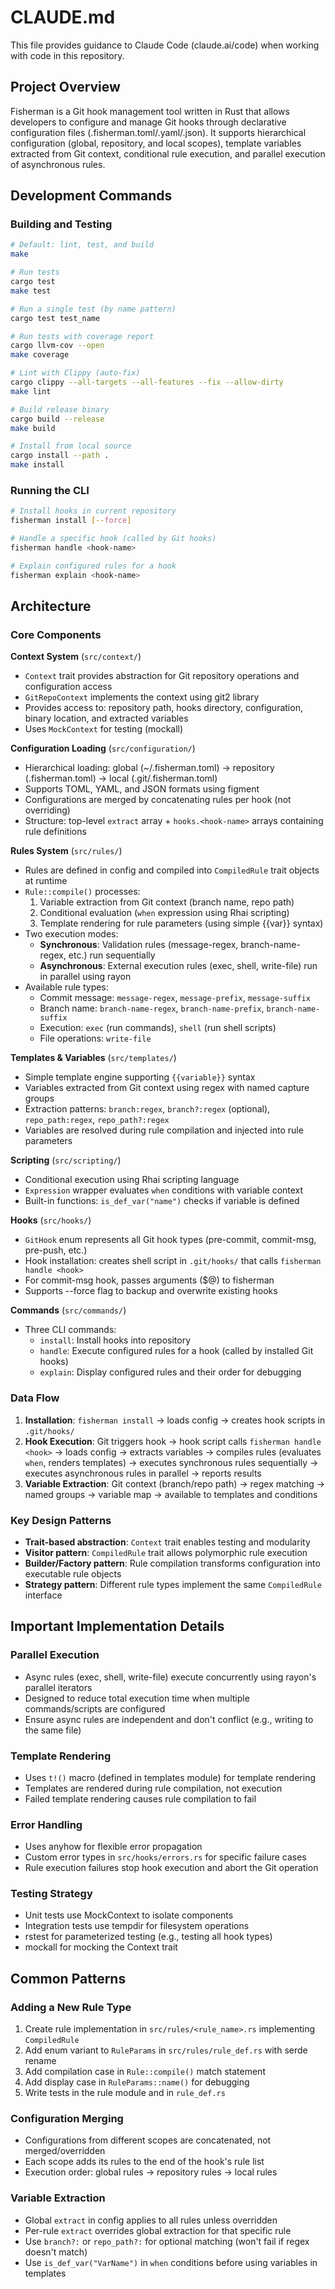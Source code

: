 # CLAUDE.md

This file provides guidance to Claude Code (claude.ai/code) when working with code in this repository.

## Project Overview

Fisherman is a Git hook management tool written in Rust that allows developers to configure and manage Git hooks through declarative configuration files (.fisherman.toml/.yaml/.json). It supports hierarchical configuration (global, repository, and local scopes), template variables extracted from Git context, conditional rule execution, and parallel execution of asynchronous rules.

## Development Commands

### Building and Testing
```bash
# Default: lint, test, and build
make

# Run tests
cargo test
make test

# Run a single test (by name pattern)
cargo test test_name

# Run tests with coverage report
cargo llvm-cov --open
make coverage

# Lint with Clippy (auto-fix)
cargo clippy --all-targets --all-features --fix --allow-dirty
make lint

# Build release binary
cargo build --release
make build

# Install from local source
cargo install --path .
make install
```

### Running the CLI
```bash
# Install hooks in current repository
fisherman install [--force]

# Handle a specific hook (called by Git hooks)
fisherman handle <hook-name>

# Explain configured rules for a hook
fisherman explain <hook-name>
```

## Architecture

### Core Components

**Context System** (`src/context/`)
- `Context` trait provides abstraction for Git repository operations and configuration access
- `GitRepoContext` implements the context using git2 library
- Provides access to: repository path, hooks directory, configuration, binary location, and extracted variables
- Uses `MockContext` for testing (mockall)

**Configuration Loading** (`src/configuration/`)
- Hierarchical loading: global (~/.fisherman.toml) → repository (.fisherman.toml) → local (.git/.fisherman.toml)
- Supports TOML, YAML, and JSON formats using figment
- Configurations are merged by concatenating rules per hook (not overriding)
- Structure: top-level `extract` array + `hooks.<hook-name>` arrays containing rule definitions

**Rules System** (`src/rules/`)
- Rules are defined in config and compiled into `CompiledRule` trait objects at runtime
- `Rule::compile()` processes:
  1. Variable extraction from Git context (branch name, repo path)
  2. Conditional evaluation (`when` expression using Rhai scripting)
  3. Template rendering for rule parameters (using simple {{var}} syntax)
- Two execution modes:
  - **Synchronous**: Validation rules (message-regex, branch-name-regex, etc.) run sequentially
  - **Asynchronous**: External execution rules (exec, shell, write-file) run in parallel using rayon
- Available rule types:
  - Commit message: `message-regex`, `message-prefix`, `message-suffix`
  - Branch name: `branch-name-regex`, `branch-name-prefix`, `branch-name-suffix`
  - Execution: `exec` (run commands), `shell` (run shell scripts)
  - File operations: `write-file`

**Templates & Variables** (`src/templates/`)
- Simple template engine supporting `{{variable}}` syntax
- Variables extracted from Git context using regex with named capture groups
- Extraction patterns: `branch:regex`, `branch?:regex` (optional), `repo_path:regex`, `repo_path?:regex`
- Variables are resolved during rule compilation and injected into rule parameters

**Scripting** (`src/scripting/`)
- Conditional execution using Rhai scripting language
- `Expression` wrapper evaluates `when` conditions with variable context
- Built-in functions: `is_def_var("name")` checks if variable is defined

**Hooks** (`src/hooks/`)
- `GitHook` enum represents all Git hook types (pre-commit, commit-msg, pre-push, etc.)
- Hook installation: creates shell script in `.git/hooks/` that calls `fisherman handle <hook>`
- For commit-msg hook, passes arguments ($@) to fisherman
- Supports --force flag to backup and overwrite existing hooks

**Commands** (`src/commands/`)
- Three CLI commands:
  - `install`: Install hooks into repository
  - `handle`: Execute configured rules for a hook (called by installed Git hooks)
  - `explain`: Display configured rules and their order for debugging

### Data Flow

1. **Installation**: `fisherman install` → loads config → creates hook scripts in `.git/hooks/`
2. **Hook Execution**: Git triggers hook → hook script calls `fisherman handle <hook>` → loads config → extracts variables → compiles rules (evaluates `when`, renders templates) → executes synchronous rules sequentially → executes asynchronous rules in parallel → reports results
3. **Variable Extraction**: Git context (branch/repo path) → regex matching → named groups → variable map → available to templates and conditions

### Key Design Patterns

- **Trait-based abstraction**: `Context` trait enables testing and modularity
- **Visitor pattern**: `CompiledRule` trait allows polymorphic rule execution
- **Builder/Factory pattern**: Rule compilation transforms configuration into executable rule objects
- **Strategy pattern**: Different rule types implement the same `CompiledRule` interface

## Important Implementation Details

### Parallel Execution
- Async rules (exec, shell, write-file) execute concurrently using rayon's parallel iterators
- Designed to reduce total execution time when multiple commands/scripts are configured
- Ensure async rules are independent and don't conflict (e.g., writing to the same file)

### Template Rendering
- Uses `t!()` macro (defined in templates module) for template rendering
- Templates are rendered during rule compilation, not execution
- Failed template rendering causes rule compilation to fail

### Error Handling
- Uses anyhow for flexible error propagation
- Custom error types in `src/hooks/errors.rs` for specific failure cases
- Rule execution failures stop hook execution and abort the Git operation

### Testing Strategy
- Unit tests use MockContext to isolate components
- Integration tests use tempdir for filesystem operations
- rstest for parameterized testing (e.g., testing all hook types)
- mockall for mocking the Context trait

## Common Patterns

### Adding a New Rule Type
1. Create rule implementation in `src/rules/<rule_name>.rs` implementing `CompiledRule`
2. Add enum variant to `RuleParams` in `src/rules/rule_def.rs` with serde rename
3. Add compilation case in `Rule::compile()` match statement
4. Add display case in `RuleParams::name()` for debugging
5. Write tests in the rule module and in `rule_def.rs`

### Configuration Merging
- Configurations from different scopes are concatenated, not merged/overridden
- Each scope adds its rules to the end of the hook's rule list
- Execution order: global rules → repository rules → local rules

### Variable Extraction
- Global `extract` in config applies to all rules unless overridden
- Per-rule `extract` overrides global extraction for that specific rule
- Use `branch?:` or `repo_path?:` for optional matching (won't fail if regex doesn't match)
- Use `is_def_var("VarName")` in `when` conditions before using variables in templates
